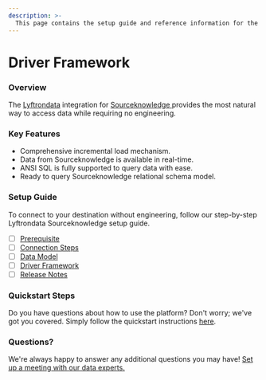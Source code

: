 ```yaml
---
description: >-
  This page contains the setup guide and reference information for the Sourceknowledge source connector.
---
```


# Driver Framework

### Overview

The [Lyftrondata](https://www.lyftrondata.com/) integration for [Sourceknowledge](https://www.lyftrondata.com/integration/sourceknowledge/)[ ](https://www.lyftrondata.com/integration/sourceknowledge/)provides the most natural way to access data while requiring no engineering.

### Key Features

* Comprehensive incremental load mechanism.
* Data from Sourceknowledge is available in real-time.&#x20;
* ANSI SQL is fully supported to query data with ease.
* Ready to query Sourceknowledge relational schema model.

### Setup Guide

To connect to your destination without engineering, follow our step-by-step Lyftrondata Sourceknowledge setup guide.

* [ ] [Prerequisite](../../marketing-analytics/sourceknowledge/prerequisite.md)
* [ ] [Connection Steps](../../marketing-analytics/sourceknowledge/connection-steps.md)
* [ ] [Data Model](../../marketing-analytics/sourceknowledge/data-model/)
* [ ] [Driver Framework](../../marketing-analytics/sourceknowledge/driver-framework/)
* [ ] [Release Notes](../../marketing-analytics/sourceknowledge/release-notes.md)

### Quickstart Steps

Do you have questions about how to use the platform? Don't worry; we've got you covered. Simply follow the quickstart instructions [here](../../../quickstart-steps.md).

### Questions? <a href="#questions" id="questions"></a>

We're always happy to answer any additional questions you may have! [Set up a meeting with our data experts.](https://www.lyftrondata.com/book-a-meeting/)


